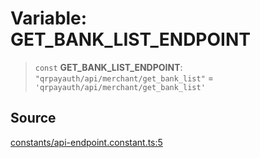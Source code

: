 # Variable: GET\_BANK\_LIST\_ENDPOINT

> `const` **GET\_BANK\_LIST\_ENDPOINT**: `"qrpayauth/api/merchant/get_bank_list"` = `'qrpayauth/api/merchant/get_bank_list'`

## Source

[constants/api-endpoint.constant.ts:5](https://github.com/lehuygiang28/vnpay/blob/e8e94e8a800b1952e47648e8b76237a738bccbb7/src/constants/api-endpoint.constant.ts#L5)
